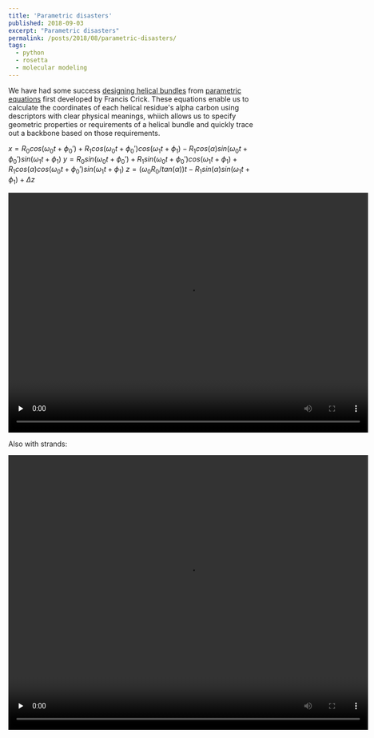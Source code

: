 ```yaml
---
title: 'Parametric disasters'
published: 2018-09-03
excerpt: "Parametric disasters"
permalink: /posts/2018/08/parametric-disasters/
tags:
  - python
  - rosetta
  - molecular modeling
---
```


We have had some success [designing helical bundles](https://doi.org/10.1126/science.1257481) from [parametric equations](https://doi.org/10.1107/S0365110X53001952) first developed by Francis Crick. These equations enable us to calculate the coordinates of each helical residue's alpha carbon using descriptors with clear physical meanings, whiich allows us to specify geometric properties or requirements of a helical bundle and quickly trace out a backbone based on those requirements.

$x = R_0 cos(\omega_0 t + \phi_0\prime) + R_1 cos( \omega_0 t + \phi_0\prime) cos(\omega_1 t + \phi_1) - R_1 cos(\alpha) sin(\omega_0 t + \phi_0\prime) sin(\omega_1 t + \phi_1)$
$y = R_0 sin(\omega_0 t + \phi_0\prime) + R_1 sin(\omega_0 t + \phi_0\prime) cos(\omega_1 t + \phi_1) + R_1 cos(\alpha) cos(\omega_0 t + \phi_0\prime) sin(\omega_1 t + \phi_1)$
$z = (\omega_0 R_0 / tan(\alpha)) t - R_1 sin(\alpha) sin(\omega_1 t + \phi_1) + \Delta z$

<video width='720' height='480' preload='none' loop autoplay>
   <source src='https://weitzner.github.io/files/helical_disaster.mov' type='video/mp4'/>
</video>


Also with strands:

<video width='720' height='550' preload='none' loop autoplay>
   <source src='https://weitzner.github.io/files/strand_disaster.mov' type='video/mp4'/>
</video>
